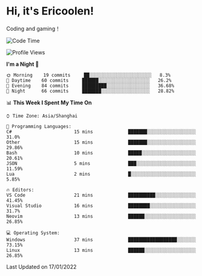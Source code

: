 # Hi, it's Ericoolen!
Coding and gaming！

<!--START_SECTION:waka-->
![Code Time](http://img.shields.io/badge/Code%20Time-150%20hrs%2054%20mins-blue)

![Profile Views](http://img.shields.io/badge/Profile%20Views-0-blue)

**I'm a Night 🦉** 

```text
🌞 Morning    19 commits     ██░░░░░░░░░░░░░░░░░░░░░░░   8.3% 
🌆 Daytime    60 commits     ██████░░░░░░░░░░░░░░░░░░░   26.2% 
🌃 Evening    84 commits     █████████░░░░░░░░░░░░░░░░   36.68% 
🌙 Night      66 commits     ███████░░░░░░░░░░░░░░░░░░   28.82%

```


📊 **This Week I Spent My Time On** 

```text
⌚︎ Time Zone: Asia/Shanghai

💬 Programming Languages: 
C#                       15 mins             ███████░░░░░░░░░░░░░░░░░░   31.0% 
Other                    15 mins             ███████░░░░░░░░░░░░░░░░░░   29.86% 
Bash                     10 mins             █████░░░░░░░░░░░░░░░░░░░░   20.61% 
JSON                     5 mins              ███░░░░░░░░░░░░░░░░░░░░░░   11.59% 
Lua                      2 mins              █░░░░░░░░░░░░░░░░░░░░░░░░   5.85%

🔥 Editors: 
VS Code                  21 mins             ██████████░░░░░░░░░░░░░░░   41.45% 
Visual Studio            16 mins             ████████░░░░░░░░░░░░░░░░░   31.7% 
Neovim                   13 mins             ██████░░░░░░░░░░░░░░░░░░░   26.85%

💻 Operating System: 
Windows                  37 mins             ██████████████████░░░░░░░   73.15% 
Linux                    13 mins             ██████░░░░░░░░░░░░░░░░░░░   26.85%

```


 Last Updated on 17/01/2022
<!--END_SECTION:waka-->

